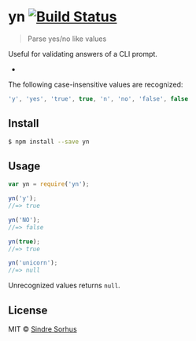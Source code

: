 # yn [![Build Status](https://travis-ci.org/sindresorhus/yn.svg?branch=master)](https://travis-ci.org/sindresorhus/yn)

> Parse yes/no like values

Useful for validating answers of a CLI prompt.

-

The following case-insensitive values are recognized:

```js
'y', 'yes', 'true', true, 'n', 'no', 'false', false
```


## Install

```sh
$ npm install --save yn
```


## Usage

```js
var yn = require('yn');

yn('y');
//=> true

yn('NO');
//=> false

yn(true);
//=> true

yn('unicorn');
//=> null
```

Unrecognized values returns `null`.


## License

MIT © [Sindre Sorhus](http://sindresorhus.com)
